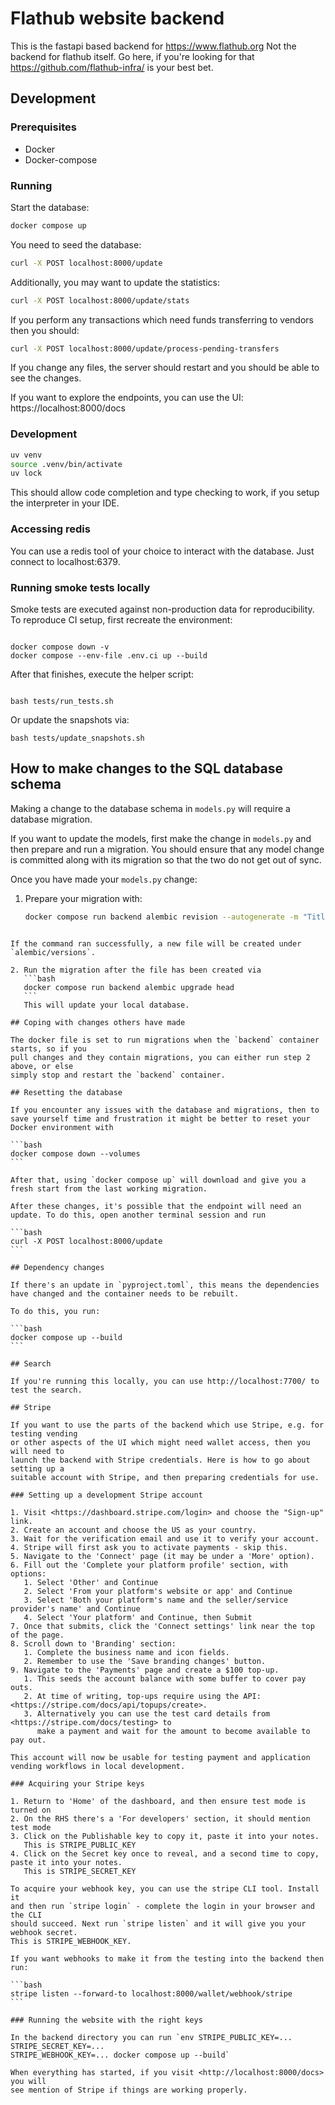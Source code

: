 # Flathub website backend

This is the fastapi based backend for https://www.flathub.org
Not the backend for flathub itself. Go here, if you're looking for that https://github.com/flathub-infra/ is your best bet.

## Development

### Prerequisites

- Docker
- Docker-compose

### Running

Start the database:

```bash
docker compose up
```

You need to seed the database:

```bash
curl -X POST localhost:8000/update
```

Additionally, you may want to update the statistics:

```bash
curl -X POST localhost:8000/update/stats
```

If you perform any transactions which need funds transferring to vendors
then you should:

```bash
curl -X POST localhost:8000/update/process-pending-transfers
```

If you change any files, the server should restart and you should be able to see the changes.

If you want to explore the endpoints, you can use the UI:
https://localhost:8000/docs

### Development

```bash
uv venv
source .venv/bin/activate
uv lock
```

This should allow code completion and type checking to work, if you setup the interpreter in your IDE.

### Accessing redis

You can use a redis tool of your choice to interact with the database.
Just connect to localhost:6379.

### Running smoke tests locally

Smoke tests are executed against non-production data for reproducibility. To
reproduce CI setup, first recreate the environment:

```

docker compose down -v
docker compose --env-file .env.ci up --build

```

After that finishes, execute the helper script:

```

bash tests/run_tests.sh

```

Or update the snapshots via:

```
bash tests/update_snapshots.sh
```

## How to make changes to the SQL database schema

Making a change to the database schema in `models.py` will require a database migration.

If you want to update the models, first make the change in `models.py` and then
prepare and run a migration. You should ensure that any model change is committed
along with its migration so that the two do not get out of sync.

Once you have made your `models.py` change:

1. Prepare your migration with:

   ```bash
   docker compose run backend alembic revision --autogenerate -m "Title of migration"
   ```

````

If the command ran successfully, a new file will be created under `alembic/versions`.

2. Run the migration after the file has been created via
   ```bash
   docker compose run backend alembic upgrade head
   ```
   This will update your local database.

## Coping with changes others have made

The docker file is set to run migrations when the `backend` container starts, so if you
pull changes and they contain migrations, you can either run step 2 above, or else
simply stop and restart the `backend` container.

## Resetting the database

If you encounter any issues with the database and migrations, then to save yourself time and frustration it might be better to reset your Docker environment with

```bash
docker compose down --volumes
```

After that, using `docker compose up` will download and give you a fresh start from the last working migration.

After these changes, it's possible that the endpoint will need an update. To do this, open another terminal session and run

```bash
curl -X POST localhost:8000/update
```

## Dependency changes

If there's an update in `pyproject.toml`, this means the dependencies have changed and the container needs to be rebuilt.

To do this, you run:

```bash
docker compose up --build
```

## Search

If you're running this locally, you can use http://localhost:7700/ to test the search.

## Stripe

If you want to use the parts of the backend which use Stripe, e.g. for testing vending
or other aspects of the UI which might need wallet access, then you will need to
launch the backend with Stripe credentials. Here is how to go about setting up a
suitable account with Stripe, and then preparing credentials for use.

### Setting up a development Stripe account

1. Visit <https://dashboard.stripe.com/login> and choose the "Sign-up" link.
2. Create an account and choose the US as your country.
3. Wait for the verification email and use it to verify your account.
4. Stripe will first ask you to activate payments - skip this.
5. Navigate to the 'Connect' page (it may be under a 'More' option).
6. Fill out the 'Complete your platform profile' section, with options:
   1. Select 'Other' and Continue
   2. Select 'From your platform's website or app' and Continue
   3. Select 'Both your platform's name and the seller/service provider's name' and Continue
   4. Select 'Your platform' and Continue, then Submit
7. Once that submits, click the 'Connect settings' link near the top of the page.
8. Scroll down to 'Branding' section:
   1. Complete the business name and icon fields.
   2. Remember to use the 'Save branding changes' button.
9. Navigate to the 'Payments' page and create a $100 top-up.
   1. This seeds the account balance with some buffer to cover pay outs.
   2. At time of writing, top-ups require using the API: <https://stripe.com/docs/api/topups/create>.
   3. Alternatively you can use the test card details from <https://stripe.com/docs/testing> to
      make a payment and wait for the amount to become available to pay out.

This account will now be usable for testing payment and application vending workflows in local development.

### Acquiring your Stripe keys

1. Return to 'Home' of the dashboard, and then ensure test mode is turned on
2. On the RHS there's a 'For developers' section, it should mention test mode
3. Click on the Publishable key to copy it, paste it into your notes.
   This is STRIPE_PUBLIC_KEY
4. Click on the Secret key once to reveal, and a second time to copy, paste it into your notes.
   This is STRIPE_SECRET_KEY

To acquire your webhook key, you can use the stripe CLI tool. Install it
and then run `stripe login` - complete the login in your browser and the CLI
should succeed. Next run `stripe listen` and it will give you your webhook secret.
This is STRIPE_WEBHOOK_KEY.

If you want webhooks to make it from the testing into the backend then run:

```bash
stripe listen --forward-to localhost:8000/wallet/webhook/stripe
```

### Running the website with the right keys

In the backend directory you can run `env STRIPE_PUBLIC_KEY=... STRIPE_SECRET_KEY=...
STRIPE_WEBHOOK_KEY=... docker compose up --build`

When everything has started, if you visit <http://localhost:8000/docs> you will
see mention of Stripe if things are working properly.
````
